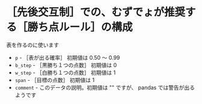 # ［先後交互制］での、むずでょが推奨する［勝ち点ルール］の構成

表を作るのに使います

* `p` - ［表が出る確率］ 初期値は 0.50 ～ 0.99
* `b_step` - ［黒勝ち１つの点数］ 初期値は 0
* `w_step` - ［白勝ち１つの点数］ 初期値は 1
* `span` - ［目標の点数］ 初期値は 1
* `comment` - このデータの説明。初期値は "" ですが、 pandas では警告が出るようです
